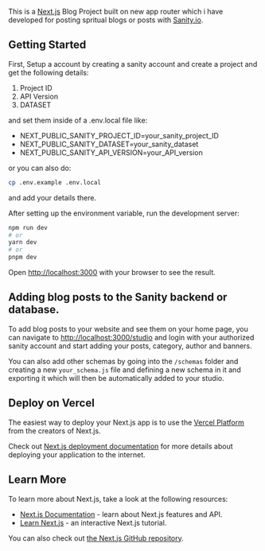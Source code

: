 This is a [Next.js](https://nextjs.org/) Blog Project built on new app router which i have developed for posting spritual blogs or posts with [Sanity.io](https://sanity.io/).

## Getting Started
First, Setup a account by creating a sanity account and create a project and get the following details:
1. Project ID
2. API Version
3. DATASET

and set them inside of a .env.local file like:
- NEXT_PUBLIC_SANITY_PROJECT_ID=your_sanity_project_ID
- NEXT_PUBLIC_SANITY_DATASET=your_sanity_dataset
- NEXT_PUBLIC_SANITY_API_VERSION=your_API_version

or you can also do:
```bash
cp .env.example .env.local
```
and add your details there.

After setting up the environment variable, run the development server:

```bash
npm run dev
# or
yarn dev
# or
pnpm dev
```

Open [http://localhost:3000](http://localhost:3000) with your browser to see the result.

## Adding blog posts to the Sanity backend or database.

To add blog posts to your website and see them on your home page, you can navigate to [http://localhost:3000/studio](http://localhost:3000/studio) and login with your authorized sanity account and start adding your posts, category, author and banners.

You can also add other schemas by going into the `/schemas` folder and creating a new `your_schema.js` file and defining a new schema in it and exporting it which will then be automatically added to your studio.

## Deploy on Vercel
The easiest way to deploy your Next.js app is to use the [Vercel Platform](https://vercel.com/new?utm_medium=default-template&filter=next.js&utm_source=create-next-app&utm_campaign=create-next-app-readme) from the creators of Next.js.

Check out [Next.js deployment documentation](https://nextjs.org/docs/deployment) for more details about deploying your application to the internet.


## Learn More
To learn more about Next.js, take a look at the following resources:

- [Next.js Documentation](https://nextjs.org/docs) - learn about Next.js features and API.
- [Learn Next.js](https://nextjs.org/learn) - an interactive Next.js tutorial.

You can also check out [the Next.js GitHub repository](https://github.com/vercel/next.js/).


